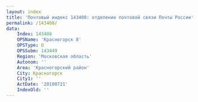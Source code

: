 ```yaml
---
layout: index
title: 'Почтовый индекс 143408: отделение почтовой связи Почты России'
permalink: /143408/
data:
    Index: 143408
    OPSName: 'Красногорск 8'
    OPSType: О
    OPSSubm: 143449
    Region: 'Московская область'
    Autonom: ''
    Area: 'Красногорский район'
    City: Красногорск
    City1: ''
    ActDate: '20100721'
    IndexOld: ''
---
```

